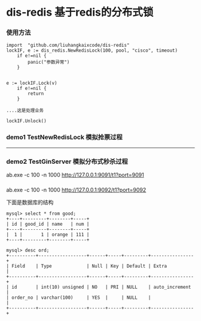 # dis-redis 基于redis的分布式锁

### 使用方法
```cassandraql
import  "github.com/liuhangkaixcode/dis-redis"
lockIF, e := dis_redis.NewRedisLock(100, pool, "cisco", timeout)
	if e!=nil {
		panic("参数异常")
	}


e := lockIF.Lock(v)
	if e!=nil {
		return
	}

....这是处理业务

lockIF.Unlock()

```


### demo1 TestNewRedisLock 模拟抢票过程
------------------------------------------------------------------------
###  demo2  TestGinServer  模拟分布式秒杀过程

ab.exe -c 100 -n 1000  http://127.0.0.1:9091/t1?port=9091
### 
ab.exe -c 100 -n 1000  http://127.0.0.1:9092/t1?port=9092

下面是数据库的结构
```cassandraql
mysql> select * from good;
+----+---------+--------+-----+
| id | good_id | name   | num |
+----+---------+--------+-----+
|  1 |       1 | orange | 111 |
+----+---------+--------+-----+
```

```cassandraql
mysql> desc ord;
+----------+------------------+------+-----+---------+----------------+
| Field    | Type             | Null | Key | Default | Extra          |
+----------+------------------+------+-----+---------+----------------+
| id       | int(10) unsigned | NO   | PRI | NULL    | auto_increment |
| order_no | varchar(100)     | YES  |     | NULL    |                |
+----------+------------------+------+-----+---------+----------------+
```
